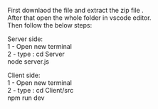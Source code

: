 First downlaod the file and extract the zip file .                                                                          
After that open the whole folder in vscode editor.                                                                        
Then follow the below steps:
                                                             
Server side:                                                                  
1 - Open new terminal                                                           
2 - type : 
          cd Server                                                                                   
          node server.js                                                                 
                 
Client side:                                                                 
1 - Open new terminal                                             
2 - type : cd Client/src                                                   
           npm run dev                                                          


          
